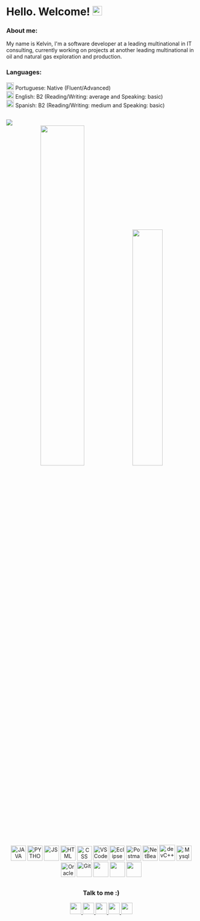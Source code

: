 <div> <!-- APRESENTAÇÃO -->
	<h1>
		Hello. Welcome!
		<img width=25px src="https://cdn.icon-icons.com/icons2/2087/PNG/512/brazil_icon_127818.png"/>
	</h1>
	<h3> About me: </h3>
	<p>
		My name is Kelvin, I'm a software developer at a leading multinational in IT consulting, currently working on projects at another leading multinational in oil and 		natural gas exploration and production. 
		<br>
		<h3>Languages:</h3>
		<!---->
		<img width=20px src="https://cdn.icon-icons.com/icons2/2087/PNG/512/brazil_icon_127818.png"/>
		Portuguese: Native (Fluent/Advanced) <br>
		<!---->
		<img width=20px src="https://cdn.icon-icons.com/icons2/2087/PNG/512/united_states_icon_127943.png"/>
		English: B2 (Reading/Writing: average and Speaking: basic) <br>
		<!---->
		<img width=20px src="https://cdn.icon-icons.com/icons2/2087/PNG/512/spain_icon_127825.png"/>
		Spanish: B2 (Reading/Writing: medium and Speaking: basic)
	</p>
</div>

##

<div ><!--CONTADOR DE VIEWS-->
	<img src="https://komarev.com/ghpvc/?username=KelvinMarcondes&color=58a6ff&style=flat"/>
</div><!--CONTADOR DE VIEWS-->

<div align=center> <!--Painels-->
	<img width=48% src="https://github-readme-stats.vercel.app/api?username=kelvinmarcondes&show_icons=true&theme=dark&icon_color=58a6ff&border_color=000000&border_radius=20&title_color=58a6ff&bg_color=151515&custom_title=Kelvin%20Marcondes"/>
	<img width=40% src="https://github-readme-stats.vercel.app/api/top-langs/?username=KelvinMarcondes&layout=compact&theme=dark&border_color=000000&border_radius=20&&langs_count=6&title_color=58a6ff"/>
</div> <!--Painels-->

##

<div align=center> <!--Ferramentas-->
	<img src="https://cdn.icon-icons.com/icons2/2108/PNG/512/java_icon_130901.png" title="JAVA" alt="JAVA" widht="40" height="40">
	<img src="https://cdn.icon-icons.com/icons2/2108/PNG/512/python_icon_130849.png" title="PYTHON" alt="PYTHON" widht="40" height="40">
	<img src="https://cdn.icon-icons.com/icons2/2415/PNG/512/javascript_original_logo_icon_146455.png" title="JS" alt="JS" widht="40" height="40">
	<img src="https://www.iconninja.com/files/921/873/84/html5-%E2%80%A2-html-icon.png" title="HTML" alt="HTML" widht="40" height="40">
	<img src="https://www.iconninja.com/files/139/505/165/css3-icon.png" title="CSS" alt="CSS" widht="39" height="39">
	<img src="https://visualstudio.microsoft.com/wp-content/uploads/2019/06/vs-code-responsive-01.svg" title="VSCode" alt="VSCode" widht="40" height="40">
	<img src="https://cdn.icon-icons.com/icons2/1381/PNG/512/eclipse_94656.png" title="Eclipse" alt="Eclipse" widht="40" height="40">
	<img src="https://uxwing.com/wp-content/themes/uxwing/download/brands-and-social-media/postman-icon.png" title="Postman" alt="Postman" height="40">
	<img src="https://cdn.icon-icons.com/icons2/1381/PNG/512/netbeans_94416.png" title="NetBeans" alt="NetBeans" widht="40" height="40">
	<img src="https://cdn.icon-icons.com/icons2/183/PNG/256/Dev_22513.png" title="devC++" alt="devC++" widht="42" height="42">
	<img src="https://cdn.icon-icons.com/icons2/1381/PNG/512/mysqlworkbench_93532.png" title="Mysql" alt="Mysql" widht="40" height="40">
	<img src="https://cdn.icon-icons.com/icons2/2699/PNG/512/oracle_logo_icon_168918.png" title="OracleDB" alt="OracleDB" widht="38" height="38">
	<img src="https://3.bp.blogspot.com/-xhNpNJJyQhk/XIe4GY78RQI/AAAAAAAAItc/ouueFUj2Hqo5dntmnKqEaBJR4KQ4Q2K3ACK4BGAYYCw/s1600/logo%2Bgit%2Bicon.png" title="Git" alt="Git" widht="40" height="40">
	<img src="https://spring.io/images/spring-initializr-4291cc0115eb104348717b82161a81de.svg" title="" alt="" height="40">
	<img src="" title="" alt="" height="40">
	<img src="" title="" alt="" height="40">
</div> <!--Ferramentas-->

##
	
<div align=center> <!--Social-->
	<h3>Talk to me :)</h3>
	<a href="https://api.whatsapp.com/send?phone=5511973480829">
	<img src="https://img.shields.io/badge/WhatsApp-25D366?style=for-the-badge&logo=whatsapp&logoColor=white" height="30"/>
	<a href="https://www.linkedin.com/in/kelvin-marcondes/">
	<img src="https://img.shields.io/badge/LinkedIn-0077B5?style=for-the-badge&logo=linkedin&logoColor=white" height="30"/>
	<a href="mailto:kelvindesouza@hotmail.com">
	<img src="https://img.shields.io/badge/Microsoft_Outlook-0078D4?style=for-the-badge&logo=microsoft-outlook&logoColor=white" height="30"/>
	<a href="https://www.facebook.com/KelvinMarcondees">
	<img src="https://img.shields.io/badge/Facebook-1877F2?style=for-the-badge&logo=facebook&logoColor=white" height="30"/>
	<a href="https://www.instagram.com/kelvinmarcondees/">
	<img src="https://img.shields.io/badge/Instagram-E4405F?style=for-the-badge&logo=instagram&logoColor=white" height="30"/>
</div> <!--Social-->

##

